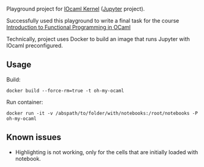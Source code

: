 Playground project for [IOcaml Kernel](https://github.com/andrewray/iocaml/) ([Jupyter](http://jupyter.org/) project).

Successfully used this playground to write a final task for the course [Introduction to Functional Programming in OCaml](https://www.france-universite-numerique-mooc.fr/courses/parisdiderot/56002/session01/about)

Technically, project uses Docker to build an image that runs Jupyter with IOcaml preconfigured.

Usage
-----

Build:

    docker build --force-rm=true -t oh-my-ocaml 

Run container:

    docker run -it -v /abspath/to/folder/with/notebooks:/root/notebooks -P oh-my-ocaml

Known issues
------------

- Highlighting is not working, only for the cells that are initially loaded with notebook.
